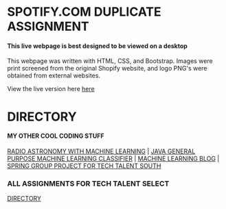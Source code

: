 # SPOTIFY.COM DUPLICATE ASSIGNMENT
#### This live webpage is best designed to be viewed on a desktop

This webpage was written with HTML, CSS, and Bootstrap.
Images were print screened from the original Shopify website, and logo PNG's were obtained from external websites.

View the live version here [here](https://gwyche.github.io/Shopify/)



# DIRECTORY

#### MY OTHER COOL CODING STUFF
[RADIO ASTRONOMY WITH MACHINE LEARNING](https://github.com/gwyche/nn_pulsar_classifier) | [JAVA GENERAL PURPOSE MACHINE LEARNING CLASSIFIER](https://github.com/gwyche/deep_NN_general_purpose_V1) | [MACHINE LEARNING BLOG](https://gwyche.wordpress.com) | [SPRING GROUP PROJECT FOR TECH TALENT SOUTH](https://github.com/ttsbluetesla/spring_dealership_project)

### ALL ASSIGNMENTS FOR TECH TALENT SELECT 
[DIRECTORY](https://github.com/gwyche/Homeworks-for-TTS-Select/blob/master/README.md)

